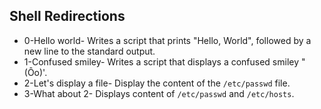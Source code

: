 ## Shell Redirections

 - 0-Hello world- Writes a script that prints "Hello, World", followed by a new line to the standard output.
 - 1-Confused smiley- Writes a script that displays a confused smiley "(Ôo)'.
 - 2-Let's display a file- Display the content of the `/etc/passwd` file.
 - 3-What about 2- Displays content of `/etc/passwd` and `/etc/hosts`.
